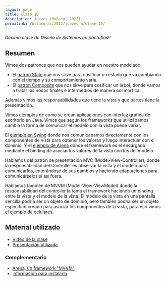```yaml
---
layout: page
title: Clase 10
description: Jueves (Mañana, 2022)
permalink: /bitacoras/2022/jueves-m/clase-10/
---
```


*Decima clase de Diseño de Sistemas en pantuflas!!*

## Resumen

Vimos dos patrones que nos pueden ayudar en nuestro modelado.

* El [patrón State](https://docs.google.com/document/d/1RnmKXlQ5tdIasBmFiYFOOe8_JZMSetaT1APLLE9NGIE/edit#heading=h.xuj11ffam8am) que nos sirve para cosificar un estado que va cambiando con el tiempo y su comportamiento varia.
* El [patrón Composite](https://docs.google.com/document/d/1RqEERDOr2ZVNGUKkMVrnbgu0jT12mc4cB_t0Tg3tAeM/edit) que nos sirve para cosificar un árbol, donde vamos a tratar los nodos finales e intermedios de manera polimorfica.

Además vimos las responsabilidades que tiene la vista y que partes tiene la presentación.

Vimos ejemplos de como se crean aplicaciones con interfaz gráfica de escritorio en Java. Vimos que según los frameworks que utilizábamos cambia la forma de comunicar el modelo con la vista puede variar.

El [ejemplo en Swing](https://github.com/uqbar-project/eg-conversor-arena-java/tree/master/src/main/java/org/uqbar/arena/examples/conversor/swing) donde nos comunicabamos directamente con los componentes de vista para obtener los valores y luego interactuar con el dominio. Y el [ejemplo de Arena](https://github.com/uqbar-project/eg-conversor-arena-java/blob/master/src/main/java/org/uqbar/arena/examples/conversor/ConversorWindow.java) donde el framework es el encargado mediante el binding de asociar los valores de la vista con los del modelo.

Hablamos del patrón de presentación MVC (Model-View-Controller), donde la responsabilidad del Controller es observar la vista y el modelo para comunicarlos, enterándose de sus cambios y haciendo adaptaciones para comunicárselos si así fuera.

Hablamos también de MVVM (Model-View-ViewModel) donde la responsabilidad del controller la toma el framework haciendo un binding entre la vista y el modelo de la vista. El modelo de la vista en una pantalla sencilla podría ser un objeto de dominio, pero también podría ser un objeto especifico creado para asociar los componentes de la vista, para eso vimos el [ejemplo de celulares](https://github.com/uqbar-project/eg-celulares-ui-arena-java).

## Material utilizado

- [Video de la clase](https://youtu.be/wMnrDTa_PbE)
- [Presentación utilizada](https://docs.google.com/presentation/d/1JeV5LwUXoV4b66fNdJ2NU7Vb8MrljDoLoAf9T8Ubdd8)

### Complementario
- [Arena, un framework "MVVM"](https://sites.google.com/site/programacionui/temario/02-disenio-UI/arena-disclaimer)
- [información para instalarlo](http://arena.uqbar-project.org)
